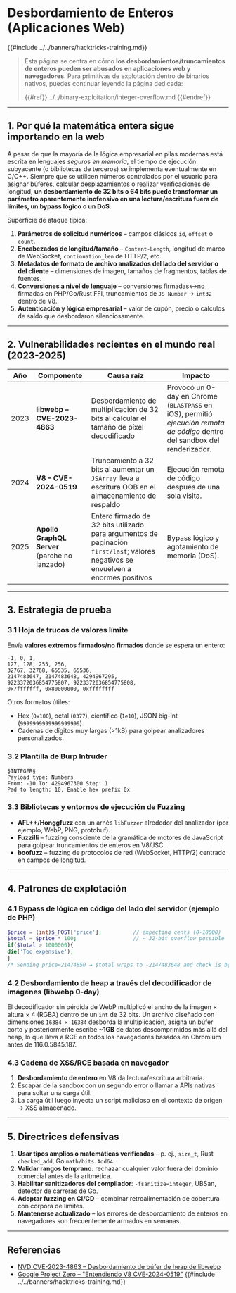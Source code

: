# Desbordamiento de Enteros (Aplicaciones Web)

{{#include ../../banners/hacktricks-training.md}}

> Esta página se centra en cómo **los desbordamientos/truncamientos de enteros pueden ser abusados en aplicaciones web y navegadores**. Para primitivas de explotación dentro de binarios nativos, puedes continuar leyendo la página dedicada:
>
> {{#ref}}
> ../../binary-exploitation/integer-overflow.md
> {{#endref}}

---

## 1. Por qué la matemática entera sigue importando en la web

A pesar de que la mayoría de la lógica empresarial en pilas modernas está escrita en lenguajes *seguros en memoria*, el tiempo de ejecución subyacente (o bibliotecas de terceros) se implementa eventualmente en C/C++. Siempre que se utilicen números controlados por el usuario para asignar búferes, calcular desplazamientos o realizar verificaciones de longitud, **un desbordamiento de 32 bits o 64 bits puede transformar un parámetro aparentemente inofensivo en una lectura/escritura fuera de límites, un bypass lógico o un DoS**.

Superficie de ataque típica:

1. **Parámetros de solicitud numéricos** – campos clásicos `id`, `offset` o `count`.
2. **Encabezados de longitud/tamaño** – `Content-Length`, longitud de marco de WebSocket, `continuation_len` de HTTP/2, etc.
3. **Metadatos de formato de archivo analizados del lado del servidor o del cliente** – dimensiones de imagen, tamaños de fragmentos, tablas de fuentes.
4. **Conversiones a nivel de lenguaje** – conversiones firmadas↔no firmadas en PHP/Go/Rust FFI, truncamientos de `JS Number` → `int32` dentro de V8.
5. **Autenticación y lógica empresarial** – valor de cupón, precio o cálculos de saldo que desbordaron silenciosamente.

---

## 2. Vulnerabilidades recientes en el mundo real (2023-2025)

| Año | Componente | Causa raíz | Impacto |
|------|-----------|-----------|--------|
| 2023 | **libwebp – CVE-2023-4863** | Desbordamiento de multiplicación de 32 bits al calcular el tamaño de píxel decodificado | Provocó un 0-day en Chrome (`BLASTPASS` en iOS), permitió *ejecución remota de código* dentro del sandbox del renderizador.  |
| 2024 | **V8 – CVE-2024-0519** | Truncamiento a 32 bits al aumentar un `JSArray` lleva a escritura OOB en el almacenamiento de respaldo | Ejecución remota de código después de una sola visita.  |
| 2025 | **Apollo GraphQL Server** (parche no lanzado) | Entero firmado de 32 bits utilizado para argumentos de paginación `first/last`; valores negativos se envuelven a enormes positivos | Bypass lógico y agotamiento de memoria (DoS). |

---

## 3. Estrategia de prueba

### 3.1 Hoja de trucos de valores límite

Envía **valores extremos firmados/no firmados** donde se espera un entero:
```
-1, 0, 1,
127, 128, 255, 256,
32767, 32768, 65535, 65536,
2147483647, 2147483648, 4294967295,
9223372036854775807, 9223372036854775808,
0x7fffffff, 0x80000000, 0xffffffff
```
Otros formatos útiles:
* Hex (`0x100`), octal (`0377`), científico (`1e10`), JSON big-int (`9999999999999999999`).
* Cadenas de dígitos muy largas (>1kB) para golpear analizadores personalizados.

### 3.2 Plantilla de Burp Intruder
```
§INTEGER§
Payload type: Numbers
From: -10 To: 4294967300 Step: 1
Pad to length: 10, Enable hex prefix 0x
```
### 3.3 Bibliotecas y entornos de ejecución de Fuzzing

* **AFL++/Honggfuzz** con un arnés `libFuzzer` alrededor del analizador (por ejemplo, WebP, PNG, protobuf).
* **Fuzzilli** – fuzzing consciente de la gramática de motores de JavaScript para golpear truncamientos de enteros en V8/JSC.
* **boofuzz** – fuzzing de protocolos de red (WebSocket, HTTP/2) centrado en campos de longitud.

---

## 4. Patrones de explotación

### 4.1 Bypass de lógica en código del lado del servidor (ejemplo de PHP)
```php
$price = (int)$_POST['price'];          // expecting cents (0-10000)
$total = $price * 100;                  // ← 32-bit overflow possible
if($total > 1000000){
die('Too expensive');
}
/* Sending price=21474850 → $total wraps to ‑2147483648 and check is bypassed */
```
### 4.2 Desbordamiento de heap a través del decodificador de imágenes (libwebp 0-day)
El decodificador sin pérdida de WebP multiplicó el ancho de la imagen × altura × 4 (RGBA) dentro de un `int` de 32 bits. Un archivo diseñado con dimensiones `16384 × 16384` desborda la multiplicación, asigna un búfer corto y posteriormente escribe **~1GB** de datos descomprimidos más allá del heap, lo que lleva a RCE en todos los navegadores basados en Chromium antes de 116.0.5845.187.

### 4.3 Cadena de XSS/RCE basada en navegador
1. **Desbordamiento de entero** en V8 da lectura/escritura arbitraria.
2. Escapar de la sandbox con un segundo error o llamar a APIs nativas para soltar una carga útil.
3. La carga útil luego inyecta un script malicioso en el contexto de origen → XSS almacenado.

---

## 5. Directrices defensivas

1. **Usar tipos amplios o matemáticas verificadas** – p. ej., `size_t`, Rust `checked_add`, Go `math/bits.Add64`.
2. **Validar rangos temprano**: rechazar cualquier valor fuera del dominio comercial antes de la aritmética.
3. **Habilitar sanitizadores del compilador**: `-fsanitize=integer`, UBSan, detector de carreras de Go.
4. **Adoptar fuzzing en CI/CD** – combinar retroalimentación de cobertura con corpora de límites.
5. **Mantenerse actualizado** – los errores de desbordamiento de enteros en navegadores son frecuentemente armados en semanas.

---

## Referencias

* [NVD CVE-2023-4863 – Desbordamiento de búfer de heap de libwebp](https://nvd.nist.gov/vuln/detail/CVE-2023-4863)
* [Google Project Zero – "Entendiendo V8 CVE-2024-0519"](https://googleprojectzero.github.io/)
{{#include ../../banners/hacktricks-training.md}}
